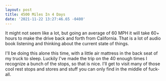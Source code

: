 ```yaml
--- 
layout: post 
title: 4500 Miles In 4 Days 
date: '2021-11-22 13:27:46.65 -0400' 
--- 
```

It might not seem like a lot, but going an average of 60 MPH it will take 60+ hours to make the drive back and 
forth from California. That is a lot of audio book listening and thinking about the current state of things. 

I'll be doing this alone this time, with a little air mattress in the back seat of my truck to sleep. Luckily 
I've made the trip on the 40 enough times I recognize a bunch of the stops, so that is nice. I'll get to visit 
many of those cool rest stops and stores and stuff you can only find in the middle of fuck-all. 
